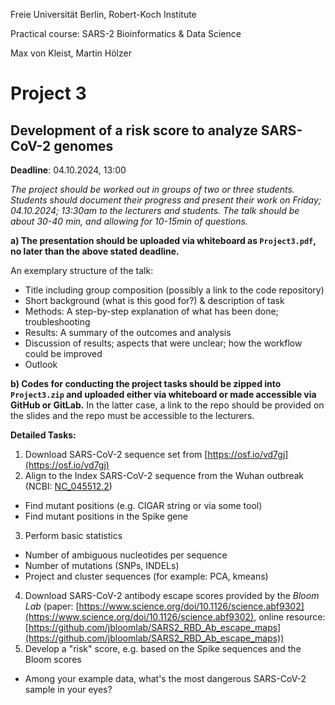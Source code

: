 Freie Universität Berlin, Robert-Koch Institute

Practical course: SARS-2 Bioinformatics & Data Science

Max von Kleist, Martin Hölzer

# Project 3

## Development of a risk score to analyze SARS-CoV-2 genomes

**Deadline**: 04.10.2024, 13:00

*The project should be worked out in groups of two or three students. Students should document their progress and present their work on Friday; 04.10.2024; 13:30am to the lecturers and students. The talk should be about 30-40 min, and allowing for 10-15min of questions.*

**a) The presentation should be uploaded via whiteboard as `Project3.pdf`, no later than the above stated deadline.**

An exemplary structure of the talk: 
*	Title including group composition (possibly a link to the code repository)
*	Short background (what is this good for?) & description of task
*	Methods: A step-by-step explanation of what has been done; troubleshooting
*	Results: A summary of the outcomes and analysis
*	Discussion of results; aspects that were unclear; how the workflow could be improved 
*	Outlook

**b) Codes for conducting the project tasks should be zipped into `Project3.zip` and uploaded either via whiteboard or made accessible via GitHub or GitLab.** In the latter case, a link to the repo should be provided on the slides and the repo must be accessible to the lecturers.

**Detailed Tasks:**

1) Download SARS-CoV-2 sequence set from [https://osf.io/vd7gj](https://osf.io/vd7gj) 
2) Align to the Index SARS-CoV-2 sequence from the Wuhan outbreak (NCBI: [NC_045512.2](https://www.ncbi.nlm.nih.gov/nuccore/NC_045512.2))
  * Find mutant positions (e.g. CIGAR string or via some tool)
  * Find mutant positions in the Spike gene
3) Perform basic statistics
  * Number of ambiguous nucleotides per sequence
  * Number of mutations (SNPs, INDELs)
  * Project and cluster sequences (for example: PCA, kmeans)
4) Download SARS-CoV-2 antibody escape scores provided by the _Bloom Lab_ (paper: [https://www.science.org/doi/10.1126/science.abf9302](https://www.science.org/doi/10.1126/science.abf9302), online resource: [https://github.com/jbloomlab/SARS2_RBD_Ab_escape_maps](https://github.com/jbloomlab/SARS2_RBD_Ab_escape_maps))
5) Develop a "risk" score, e.g. based on the Spike sequences and the Bloom scores 
  * Among your example data, what's the most dangerous SARS-CoV-2 sample in your eyes?


